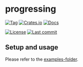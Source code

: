 # progressing

[![Tag][github/tags/badge]][github/tags]
[![Crates.io][crates.io/progressing/badge]][crates.io/progressing]
[![Docs][docs.rs/progressing/badge]][docs.rs/progressing]

[![License][github/license/badge]][github/license]
[![Last commit][github/last-commit/badge]][github/last-commit]

## Setup and usage

Please refer to the [examples-folder][github/tree/examples].

[crates.io/progressing]: https://crates.io/crates/progressing
[crates.io/progressing/badge]: https://img.shields.io/crates/v/progressing?style=for-the-badge
[docs.rs/progressing]: https://docs.rs/progressing/
[docs.rs/progressing/badge]: https://img.shields.io/crates/v/progressing?color=informational&label=docs&style=for-the-badge
[github/last-commit]: https://github.com/dominicparga/progressing/commits
[github/last-commit/badge]: https://img.shields.io/github/last-commit/dominicparga/progressing?style=for-the-badge
[github/license]: https://github.com/dominicparga/progressing/blob/master/LICENSE
[github/license/badge]: https://img.shields.io/github/license/dominicparga/progressing?style=for-the-badge
[github/tags]: https://github.com/dominicparga/progressing/tags
[github/tags/badge]: https://img.shields.io/github/v/tag/dominicparga/progressing?sort=semver&style=for-the-badge
[github/tree/examples]: https://github.com/dominicparga/progressing/tree/master/examples
